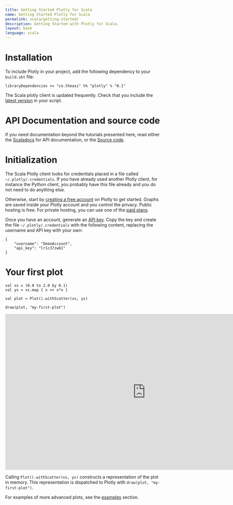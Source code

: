```yaml
---
title: Getting Started Plotly for Scala
name: Getting Started Plotly for Scala
permalink: scala/getting-started/
description: Getting Started with Plotly for Scala.
layout: base
language: scala
---
```


# Installation

To include Plotly in your project, add the following dependency to your `build.sbt` file:

```
libraryDependencies += "co.theasi" %% "plotly" % "0.1"
```

The Scala plotly client is updated frequently. Check that you include the [latest version](http://search.maven.org/#search%7Cga%7C1%7Cg%3A%22co.theasi%22) in your script.

# API Documentation and source code

If you need documentation beyond the tutorials presented here, read either the [Scaladocs](http://asidatascience.github.io/scala-plotly-client/) for API documentation, or the [Source code](https://github.com/asidatascience/scala-plotly-client).

# Initialization

The Scala Plotly client looks for credentials placed in a file called `~/.plotly/.credentials`. If you have already used another Plotly client, for instance the Python client, you probably have this file already and you do not need to do anything else.

Otherwise, start by [creating a free account](https://plot.ly/ssu) on Plotly to get started. Graphs are saved inside your Plotly account and you control the privacy. Public hosting is free. For private hosting, you can use one of the [paid plans](https://plot.ly/products/cloud).

Once you have an account, generate an [API key](https://plot.ly/settings/api/). Copy the key and create the file `~/.plotly/.credentials` with the following content, replacing the username and API key with your own:

```
{
    "username": "DemoAccount",
    "api_key": "lr1c37zw81"
}
```

# Your first plot

```
val xs = (0.0 to 2.0 by 0.1)
val ys = xs.map { x => x*x }

val plot = Plot().withScatter(xs, ys)

draw(plot, "my-first-plot")
```

<iframe width="900" height="500" frameborder="0" scrolling="no" src="https://plot.ly/~pbugnion/548.embed"></iframe>

Calling `Plot().withScatter(xs, ys)` constructs a representation of the plot in memory. This representation is dispatched to Plotly with `draw(plot, "my-first-plot")`.


For examples of more advanced plots, see the [examples](/scala) section.
